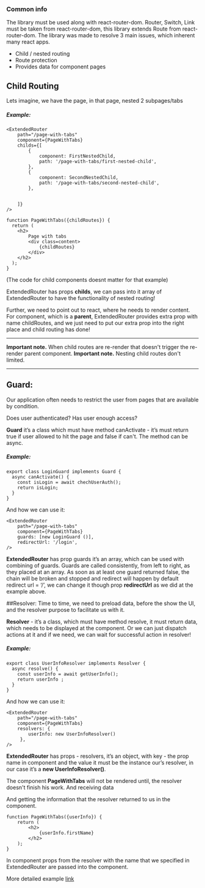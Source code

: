 ### Common info

The library must be used along with react-router-dom. Router, Switch, Link must be taken from react-router-dom, this library extends Route from react-router-dom.
The library was made to resolve 3 main issues, which inherent many react apps.

- Child / nested routing
- Route protection
- Provides data for component pages

## Child Routing

Lets imagine, we have the page, in that page, nested 2 subpages/tabs

##### Example:

```
<ExtendedRouter
	path="/page-with-tabs"
	component={PageWithTabs}
	childs={[
 		{
            component: FirstNestedChild,
            path: '/page-with-tabs/first-nested-child',
		},
 		{
            component: SecondNestedChild,
            path: '/page-with-tabs/second-nested-child',
		},


	]}
/>

function PageWithTabs({childRoutes}) {
  return (
	<h2>
		Page with tabs
		<div class=content>
			{childRoutes}
		</div>
	</h2>
  );
}
```

(The code for child components doesnt matter for that example)

ExtendedRouter has props **childs**, we can pass into it array of ExtendedRouter to have the functionality of nested routing!

Further, we need to point out to react, where he needs to render content. For component, which is a **parent**, ExtendedRouter provides extra prop with name childRoutes, and we just need to put our extra prop into the right place and child routing has done!

---

**Important note.** When child routes are re-render that doesn't trigger the re-render parent component.
**Important note.** Nesting child routes don't limited.

---

## Guard:

Our application often needs to restrict the user from pages that are available by condition.

Does user authenticated? Has user enough access?

**Guard** it’s a class which must have method canActivate - it’s must return true if user allowed to hit the page and false if can't. The method can be async.

##### Example:

```
export class LoginGuard implements Guard {
  async canActivate() {
    const isLogin = await chechUserAuth();
    return isLogin;
  }
}

```

And how we can use it:

```
<ExtendedRouter
	path="/page-with-tabs"
	component={PageWithTabs}
	guards: [new LoginGuard ()],
	redirectUrl: '/login',
/>

```

**ExtendedRouter** has prop guards it’s an array, which can be used with combining of guards. Guards are called consistently, from left to right, as they placed at an array. As soon as at least one guard returned false, the chain will be broken and stopped and redirect will happen by default redirect url = ‘/’, we can change it though prop **redirectUrl** as we did at the example above.

##Resolver:
Time to time, we need to preload data, before the show the UI, and the resolver purpose to facilitate us with it.

**Resolver** - it’s a class, which must have method resolve, it must return data, which needs to be displayed at the component. Or we can just dispatch actions at it and if we need, we can wait for successful action in resolver!

##### Example:

```
export class UserInfoResolver implements Resolver {
  async resolve() {
    const userInfo = await getUserInfo();
    return userInfo ;
  }
}
```

And how we can use it:

```
<ExtendedRouter
	path="/page-with-tabs"
	component={PageWithTabs}
	resolvers: {
		userInfo: new UserInfoResolver()
	 },
/>

```

**ExtendedRouter** has props - resolvers, it’s an object, with key - the prop name in component and the value it must be the instance our’s resolver, in our case it’s a **new UserInfoResolver()**.

The component **PageWithTabs** will not be rendered until, the resolver doesn't finish his work. And receiving data

And getting the information that the resolver returned to us in the component.

```
function PageWithTabs({userInfo}) {
	return (
		<h2>
			{userInfo.firstName}
		</h2>
  	);
}
```

In component props from the resolver with the name that we specified in ExtendedRouter are passed into the component.

More detailed example [link](https://gitlab.aisnovations.com/modules/react-router-extended/-/tree/master/examples%2Ftest 'link')
